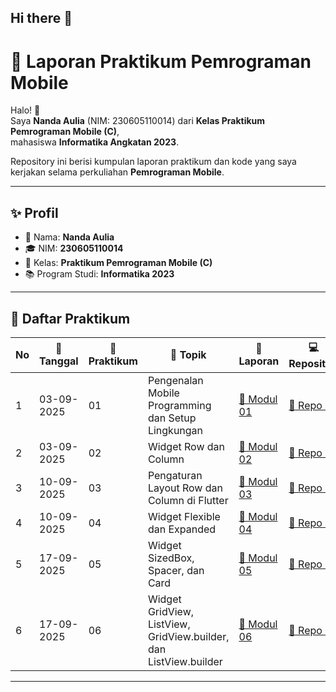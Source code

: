 ## Hi there 👋

<!--
**n2nd22uli2/n2nd22uli2** is a ✨ _special_ ✨ repository because its `README.md` (this file) appears on your GitHub profile.

Here are some ideas to get you started:

- 🔭 I’m currently working on ...
- 🌱 I’m currently learning ...
- 👯 I’m looking to collaborate on ...
- 🤔 I’m looking for help with ...
- 💬 Ask me about ...
- 📫 How to reach me: ...
- 😄 Pronouns: ...
- ⚡ Fun fact: ...
-->
# 📱 Laporan Praktikum Pemrograman Mobile

Halo! 👋  
Saya **Nanda Aulia** (NIM: 230605110014) dari **Kelas Praktikum Pemrograman Mobile (C)**,  
mahasiswa **Informatika Angkatan 2023**.  

Repository ini berisi kumpulan laporan praktikum dan kode yang saya kerjakan selama perkuliahan **Pemrograman Mobile**.  

---

## ✨ Profil
- 👤 Nama: **Nanda Aulia**  
- 🎓 NIM: **230605110014**  
- 🏫 Kelas: **Praktikum Pemrograman Mobile (C)**  
- 📚 Program Studi: **Informatika 2023**  

---

## 📑 Daftar Praktikum

| No | 📅 Tanggal   | 🔢 Praktikum | 📝 Topik                                   | 📖 Laporan                                                                                                                                   | 💻 Repositori |
|----|-------------|--------------|-------------------------------------------|---------------------------------------------------------------------------------------------------------------------------------------------|---------------|
| 1  | 03-09-2025  | 01           | Pengenalan Mobile Programming dan Setup Lingkungan | [📂 Modul 01](https://drive.google.com/file/d/1Z98_uPFBW5dLu0ZHXhYrRpUIxDIs5sIj/view?usp=drive_link) | [🔗 Repo 01](https://github.com/n2nd22uli2/UI/tree/main) |
| 2  | 03-09-2025  | 02           | Widget Row dan Column | [📂 Modul 02](https://drive.google.com/file/d/1aUw945GK-xpiF6HfbT2t6N8WupVIcLkk/view?usp=drive_link) | [🔗 Repo 02](https://github.com/n2nd22uli2/row-and-column/tree/main) |
| 3  | 10-09-2025  | 03           | Pengaturan Layout Row dan Column di Flutter | [📂 Modul 03](https://drive.google.com/file/d/1cDHM9gmtvJQJ8RAJ2c5SQHU4Yl-fAoV_/view?usp=drive_link) | [🔗 Repo 03](https://github.com/n2nd22uli2/Layout-Row-dan-Column-di-Flutter/tree/main) |
| 4  | 10-09-2025  | 04           | Widget Flexible dan Expanded | [📂 Modul 04](https://drive.google.com/file/d/1G8JUDS12AVEDwOGD5m5XeYFNV8CwavSe/view?usp=drive_link) | [🔗 Repo 04](https://github.com/n2nd22uli2/Widget-Flexible-dan-Expanded/tree/main) |
| 5  | 17-09-2025  | 05           | Widget SizedBox, Spacer, dan Card | [📂 Modul 05](https://drive.google.com/file/d/1nWWTWcglEqbMHkfjdNdlCrOIWn5jcBc0/view?usp=drive_link) | [🔗 Repo 05](https://github.com/n2nd22uli2/Widget-SizedBox-Spacer-dan-Card/tree/main) |
| 6  | 17-09-2025  | 06           | Widget GridView, ListView, GridView.builder, dan ListView.builder | [📂 Modul 06](https://drive.google.com/file/d/1-AcMl5-Ti0CjkwU0BTVJTZ2ogTfvckQS/view?usp=drive_link) | [🔗 Repo 06](https://github.com/n2nd22uli2/Widget-Flexible-dan-Expanded/tree/main) |


---


